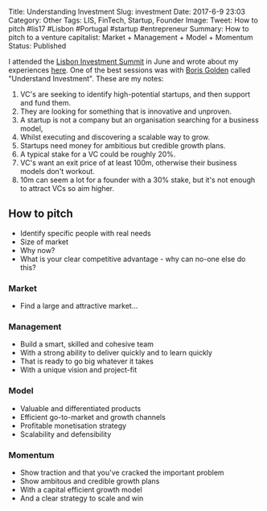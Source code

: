 Title: Understanding Investment
Slug: investment
Date: 2017-6-9 23:03
Category: Other
Tags: LIS, FinTech, Startup, Founder
Image: 
Tweet: How to pitch #lis17 #Lisbon #Portugal #startup #entrepreneur 
Summary: How to pitch to a venture capitalist: Market + Management + Model + Momentum
Status: Published

I attended the [Lisbon Investment Summit](http://www.lis-summit.com/) in June and wrote about my experiences [here]({filename}../articles/20170609_lis17.md). One of the best sessions was with [Boris Golden](https://twitter.com/Boris_Golden) called "Understand Investment". These are my notes:

1. VC's are seeking to identify high-potential startups, and then support and fund them.
2. They are looking for something that is innovative and unproven.
3. A startup is not a company but an organisation searching for a business model,
4. Whilst executing and discovering a scalable way to grow.
5. Startups need money for ambitious but credible growth plans.
6. A typical stake for a VC could be roughly 20%.
7. VC's want an exit price of at least 100m, otherwise their business models don't workout.
8. 10m can seem a lot for a founder with a 30% stake, but it's not enough to attract VCs so aim higher.

## How to pitch

- Identify specific people with real needs
- Size of market
- Why now?
- What is your clear competitive advantage - why can no-one else do this?

### Market

- Find a large and attractive market…

### Management

- Build a smart, skilled and cohesive team
- With a strong ability to deliver quickly and to learn quickly
- That is ready to go big whatever it takes
- With a unique vision and project-fit

### Model

- Valuable and differentiated products
- Efficient go-to-market and growth channels
- Profitable monetisation strategy
- Scalability and defensibility

### Momentum

- Show traction and that you've cracked the important problem
- Show ambitous and credible growth plans
- With a capital efficient growth model
- And a clear strategy to scale and win